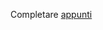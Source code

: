 Completare [appunti](/Matematica/Lezioni/2021%2001%2025%20-%20Derivate/25%20gen%202021%20-%20Derivate.pdf)
